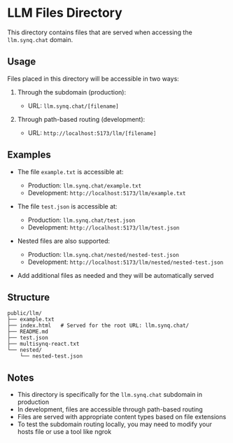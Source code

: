 # LLM Files Directory

This directory contains files that are served when accessing the `llm.synq.chat` domain.

## Usage

Files placed in this directory will be accessible in two ways:

1. Through the subdomain (production):
   - URL: `llm.synq.chat/[filename]`

2. Through path-based routing (development):
   - URL: `http://localhost:5173/llm/[filename]`

## Examples

- The file `example.txt` is accessible at:
  - Production: `llm.synq.chat/example.txt`
  - Development: `http://localhost:5173/llm/example.txt`

- The file `test.json` is accessible at:
  - Production: `llm.synq.chat/test.json`
  - Development: `http://localhost:5173/llm/test.json`

- Nested files are also supported: 
  - Production: `llm.synq.chat/nested/nested-test.json`
  - Development: `http://localhost:5173/llm/nested/nested-test.json`

- Add additional files as needed and they will be automatically served

## Structure

```
public/llm/
├── example.txt
├── index.html   # Served for the root URL: llm.synq.chat/
├── README.md
├── test.json
├── multisynq-react.txt
└── nested/
    └── nested-test.json
```

## Notes

- This directory is specifically for the `llm.synq.chat` subdomain in production
- In development, files are accessible through path-based routing
- Files are served with appropriate content types based on file extensions
- To test the subdomain routing locally, you may need to modify your hosts file or use a tool like ngrok
